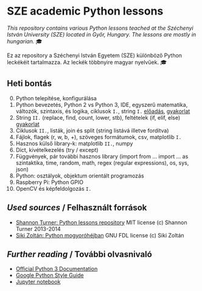 # SZE academic Python lessons

_This repository contains various Python lessons teached at the Széchenyi István University (SZE) located in Győr, Hungary.
The lessons are mostly in hungarian._ :mortar_board:

Ez az repository a Széchenyi István Egyetem (SZE) különböző Python leckékéit tartalmazza.
Az leckék többnyire magyar nyelvűek. :mortar_board:

## Heti bontás
0. Python telepítése, konfigurálása 
1. Python bevezetés, Python 2 vs Python 3, IDE, egyszerű matematika, változók, szintaxis, és logika, ciklusok `I.`, string `I.` [előadás](eload/ea01.ipynb), [gyakorlat](gyak/gyak.md#1.-gyakorlat)
2. String `II.` (replace, find, count, lower, stb), feltételek (if, elif, else) [gyakorlat](gyak/gyak.md#2.-gyakorlat)
3. Ciklusok `II.`, listák, join és split (string listává illetve fordítva)
4. Fájlok, flagek (r, w, b, +), szöveges formátumok, csv, matplotlib `I.`
5. Hasznos külső library-k: matplotlib `II.`, numpy
6. Dict, kivételkezelés (try / except) 
7. Függvények, pár további hasznos library (import from ... import ... as szintaktika, time, random, math, regex (regular expressions), os, sys, json)
8. Python: osztályok, objektum orientált programozás
9. Raspberry Pi: Python GPIO
10. OpenCV és képfeldolgozás `I.`

## _Used sources_ / Felhasznált források
- [Shannon Turner: Python lessons repository](https://github.com/shannonturner/python-lessons) MIT license (c) Shannon Turner 2013-2014
- [Siki Zoltán: Python mogyoróhéjban](http://www.agt.bme.hu/gis/python/python_oktato.pdf) GNU FDL license (c) Siki Zoltán

## _Further reading_ / További olvasnivaló
- [Official Python 3 Documentation](https://docs.python.org/3/library/index.html)
- [Google Python Style Guide](https://google.github.io/styleguide/pyguide.html)
- [Jupyter notebook](http://jupyter.org/)